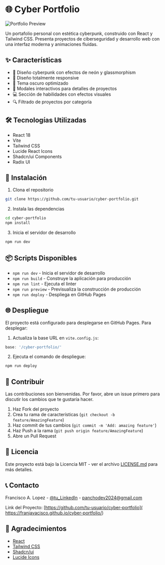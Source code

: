 # 🌐 Cyber Portfolio

![Portfolio Preview](public/project7.jpg)

Un portafolio personal con estética cyberpunk, construido con React y Tailwind CSS. Presenta proyectos de ciberseguridad y desarrollo web con una interfaz moderna y animaciones fluidas.

## ✨ Características

- 🎨 Diseño cyberpunk con efectos de neón y glassmorphism
- 📱 Diseño totalmente responsive
- 🌙 Tema oscuro optimizado
- 🎯 Modales interactivos para detalles de proyectos
- 💻 Sección de habilidades con efectos visuales
- 🔍 Filtrado de proyectos por categoría

## 🛠 Tecnologías Utilizadas

- React 18
- Vite
- Tailwind CSS
- Lucide React Icons
- Shadcn/ui Components
- Radix UI

## 🚀 Instalación

1. Clona el repositorio
```bash
git clone https://github.com/tu-usuario/cyber-portfolio.git
```

2. Instala las dependencias
```bash
cd cyber-portfolio
npm install
```

3. Inicia el servidor de desarrollo
```bash
npm run dev
```

## 📦 Scripts Disponibles

- `npm run dev` - Inicia el servidor de desarrollo
- `npm run build` - Construye la aplicación para producción
- `npm run lint` - Ejecuta el linter
- `npm run preview` - Previsualiza la construcción de producción
- `npm run deploy` - Despliega en GitHub Pages


## 🌐 Despliegue

El proyecto está configurado para desplegarse en GitHub Pages. Para desplegar:

1. Actualiza la base URL en `vite.config.js`:
```javascript
base: '/cyber-portfolio/'
```

2. Ejecuta el comando de despliegue:
```bash
npm run deploy
```

## 🤝 Contribuir

Las contribuciones son bienvenidas. Por favor, abre un issue primero para discutir los cambios que te gustaría hacer.

1. Haz Fork del proyecto
2. Crea tu rama de características (`git checkout -b feature/AmazingFeature`)
3. Haz commit de tus cambios (`git commit -m 'Add: amazing feature'`)
4. Haz Push a la rama (`git push origin feature/AmazingFeature`)
5. Abre un Pull Request

## 📄 Licencia

Este proyecto está bajo la Licencia MIT - ver el archivo [LICENSE.md](LICENSE.md) para más detalles.

## 📞 Contacto

Francisco A. Lopez - [@tu_LinkedIn](https://www.linkedin.com/in/francisco-lopez-cl/) - panchodev2024@gmail.com

Link del Proyecto: [https://github.com/tu-usuario/cyber-portfolio]( https://franjavacisco.github.io/cyber-portfolio/)

## 🙏 Agradecimientos

- [React](https://reactjs.org/)
- [Tailwind CSS](https://tailwindcss.com/)
- [Shadcn/ui](https://ui.shadcn.com/)
- [Lucide Icons](https://lucide.dev/)
